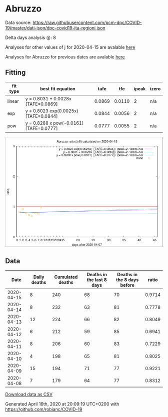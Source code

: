 # Abruzzo

Data source: https://raw.githubusercontent.com/pcm-dpc/COVID-19/master/dati-json/dpc-covid19-ita-regioni.json

Delta days analysis (j): 8

Analyses for other values of j for 2020-04-15 are avalable [here](../2020-04-15/README.md)

Analyses for Abruzzo for previous dates are avalable [here](../README.md)

## Fitting 
|fit type|best fit equation|tafe|tfe|ipeak|izero|
|-------|-----|--------|------|---|---|
|linear|y = 0.8031 + 0.0028x  [TAFE=0.0869]|0.0869|0.0110|2|n/a|
|exp|y = 0.8023 exp(0.0025x)  [TAFE=0.0844]|0.0844|0.0056|2|n/a|
|pow|y = 0.8288 x pow(-0.0161)  [TAFE=0.0777]|0.0777|0.0055|2|n/a|

![Plot](COVID-19_abruzzo_j8_2020-04-15.png)

## Data
|Date|Daily deaths|Cumulated deaths|Deaths in the last 8 days|Deaths in the 8 days before|ratio|
|----|----------|-----------|-------|--------------------|-----|
|2020-04-15|8|240|68|70|0.9714|
|2020-04-14|8|232|63|81|0.7778|
|2020-04-13|12|224|66|82|0.8049|
|2020-04-12|6|212|59|85|0.6941|
|2020-04-11|8|206|60|83|0.7229|
|2020-04-10|4|198|65|81|0.8025|
|2020-04-09|15|194|71|77|0.9221|
|2020-04-08|7|179|64|77|0.8312|

[Download data as CSV](COVID-19_abruzzo_j8_2020-04-15.csv)

Generated April 16th, 2020 at 20:09:19 UTC+0200 with https://github.com/robianc/COVID-19
